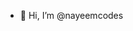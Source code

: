 - 👋 Hi, I’m @nayeemcodes

<!---
nayeemcodes/nayeemcodes is a ✨ special ✨ repository because its `README.md` (this file) appears on your GitHub profile.
You can click the Preview link to take a look at your changes.
--->
